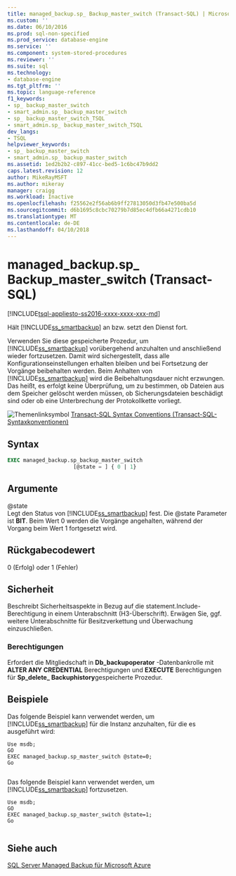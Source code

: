 ```yaml
---
title: managed_backup.sp_ Backup_master_switch (Transact-SQL) | Microsoft Docs
ms.custom: ''
ms.date: 06/10/2016
ms.prod: sql-non-specified
ms.prod_service: database-engine
ms.service: ''
ms.component: system-stored-procedures
ms.reviewer: ''
ms.suite: sql
ms.technology:
- database-engine
ms.tgt_pltfrm: ''
ms.topic: language-reference
f1_keywords:
- sp_ backup_master_switch
- smart_admin.sp_ backup_master_switch
- sp_ backup_master_switch_TSQL
- smart_admin.sp_ backup_master_switch_TSQL
dev_langs:
- TSQL
helpviewer_keywords:
- sp_ backup_master_switch
- smart_admin.sp_ backup_master_switch
ms.assetid: 1ed2b2b2-c897-41cc-bed5-1c6bc47b9dd2
caps.latest.revision: 12
author: MikeRayMSFT
ms.author: mikeray
manager: craigg
ms.workload: Inactive
ms.openlocfilehash: f25562e2f56ab6b9ff27813050d3fb47e500ba5d
ms.sourcegitcommit: d6b1695c8cbc70279b7d85ec4dfb66a4271cdb10
ms.translationtype: MT
ms.contentlocale: de-DE
ms.lasthandoff: 04/10/2018
---
```

# <a name="managedbackupsp-backupmasterswitch-transact-sql"></a>managed_backup.sp_ Backup_master_switch (Transact-SQL)
[!INCLUDE[tsql-appliesto-ss2016-xxxx-xxxx-xxx-md](../../includes/tsql-appliesto-ss2016-xxxx-xxxx-xxx-md.md)]

  Hält [!INCLUDE[ss_smartbackup](../../includes/ss-smartbackup-md.md)] an bzw. setzt den Dienst fort.  
  
 Verwenden Sie diese gespeicherte Prozedur, um [!INCLUDE[ss_smartbackup](../../includes/ss-smartbackup-md.md)] vorübergehend anzuhalten und anschließend wieder fortzusetzen. Damit wird sichergestellt, dass alle Konfigurationseinstellungen erhalten bleiben und bei Fortsetzung der Vorgänge beibehalten werden. Beim Anhalten von [!INCLUDE[ss_smartbackup](../../includes/ss-smartbackup-md.md)] wird die Beibehaltungsdauer nicht erzwungen. Das heißt, es erfolgt keine Überprüfung, um zu bestimmen, ob Dateien aus dem Speicher gelöscht werden müssen, ob Sicherungsdateien beschädigt sind oder ob eine Unterbrechung der Protokollkette vorliegt.  
  

  
 ![Themenlinksymbol](../../database-engine/configure-windows/media/topic-link.gif "Topic link icon") [Transact-SQL Syntax Conventions (Transact-SQL-Syntaxkonventionen)](../../t-sql/language-elements/transact-sql-syntax-conventions-transact-sql.md)  
  
## <a name="syntax"></a>Syntax  
  
```sql  
EXEC managed_backup.sp_backup_master_switch   
                     [@state = ] { 0 | 1}  
```  
  
##  <a name="Arguments"></a> Argumente  
 @state  
 Legt den Status von [!INCLUDE[ss_smartbackup](../../includes/ss-smartbackup-md.md)] fest. Die @state Parameter ist **BIT**. Beim Wert 0 werden die Vorgänge angehalten, während der Vorgang beim Wert 1 fortgesetzt wird.  
  
## <a name="return-code-value"></a>Rückgabecodewert  
 0 (Erfolg) oder 1 (Fehler)  
  
## <a name="security"></a>Sicherheit  
 Beschreibt Sicherheitsaspekte in Bezug auf die statement.Include-Berechtigung in einem Unterabschnitt (H3-Überschrift). Erwägen Sie, ggf. weitere Unterabschnitte für Besitzverkettung und Überwachung einzuschließen.  
  
### <a name="permissions"></a>Berechtigungen  
 Erfordert die Mitgliedschaft in **Db_backupoperator** -Datenbankrolle mit **ALTER ANY CREDENTIAL** Berechtigungen und **EXECUTE** Berechtigungen für **Sp_delete_ Backuphistory**gespeicherte Prozedur.  
  
## <a name="examples"></a>Beispiele  
 Das folgende Beispiel kann verwendet werden, um [!INCLUDE[ss_smartbackup](../../includes/ss-smartbackup-md.md)] für die Instanz anzuhalten, für die es ausgeführt wird:  
  
```  
Use msdb;  
GO  
EXEC managed_backup.sp_master_switch @state=0;  
Go  
  
```  
  
 Das folgende Beispiel kann verwendet werden, um [!INCLUDE[ss_smartbackup](../../includes/ss-smartbackup-md.md)] fortzusetzen.  
  
```  
Use msdb;  
GO  
EXEC managed_backup.sp_master_switch @state=1;  
Go  
  
```  
  
## <a name="see-also"></a>Siehe auch  
 [SQL Server Managed Backup für Microsoft Azure](../../relational-databases/backup-restore/sql-server-managed-backup-to-microsoft-azure.md)  
  
  
